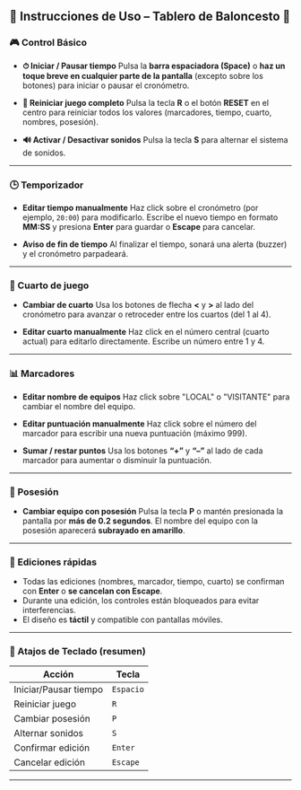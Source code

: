 ## 📘 Instrucciones de Uso – Tablero de Baloncesto 🏀


### 🎮 Control Básico

* **⏱ Iniciar / Pausar tiempo**
  Pulsa la **barra espaciadora (Space)** o **haz un toque breve en cualquier parte de la pantalla** (excepto sobre los botones) para iniciar o pausar el cronómetro.

* **🔁 Reiniciar juego completo**
  Pulsa la tecla **R** o el botón **RESET** en el centro para reiniciar todos los valores (marcadores, tiempo, cuarto, nombres, posesión).

* **🔊 Activar / Desactivar sonidos**
  Pulsa la tecla **S** para alternar el sistema de sonidos.

---

### 🕒 Temporizador

* **Editar tiempo manualmente**
  Haz click sobre el cronómetro (por ejemplo, `20:00`) para modificarlo. Escribe el nuevo tiempo en formato **MM\:SS** y presiona **Enter** para guardar o **Escape** para cancelar.

* **Aviso de fin de tiempo**
  Al finalizar el tiempo, sonará una alerta (buzzer) y el cronómetro parpadeará.

---

### 🏀 Cuarto de juego

* **Cambiar de cuarto**
  Usa los botones de flecha **<** y **>** al lado del cronómetro para avanzar o retroceder entre los cuartos (del 1 al 4).

* **Editar cuarto manualmente**
  Haz click en el número central (cuarto actual) para editarlo directamente. Escribe un número entre 1 y 4.

---

### 📊 Marcadores

* **Editar nombre de equipos**
  Haz click sobre "LOCAL" o "VISITANTE" para cambiar el nombre del equipo.

* **Editar puntuación manualmente**
  Haz click sobre el número del marcador para escribir una nueva puntuación (máximo 999).

* **Sumar / restar puntos**
  Usa los botones **“+”** y **“–”** al lado de cada marcador para aumentar o disminuir la puntuación.

---

### 🔄 Posesión

* **Cambiar equipo con posesión**
  Pulsa la tecla **P** o mantén presionada la pantalla por **más de 0.2 segundos**.
  El nombre del equipo con la posesión aparecerá **subrayado en amarillo**.

---

### 📌 Ediciones rápidas

* Todas las ediciones (nombres, marcador, tiempo, cuarto) se confirman con **Enter** o **se cancelan con Escape**.
* Durante una edición, los controles están bloqueados para evitar interferencias.
* El diseño es **táctil** y compatible con pantallas móviles.

---

### 🧪 Atajos de Teclado (resumen)

| Acción                | Tecla     |
| --------------------- | --------- |
| Iniciar/Pausar tiempo | `Espacio` |
| Reiniciar juego       | `R`       |
| Cambiar posesión      | `P`       |
| Alternar sonidos      | `S`       |
| Confirmar edición     | `Enter`   |
| Cancelar edición      | `Escape`  |

---